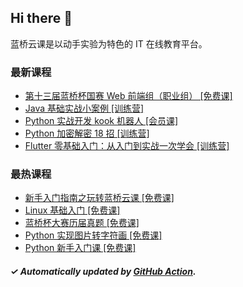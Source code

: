## Hi there 👋

蓝桥云课是以动手实验为特色的 IT 在线教育平台。

### 最新课程

<!-- LATEST:START -->
- [第十三届蓝桥杯国赛 Web 前端组（职业组） [免费课]](https://www.lanqiao.cn/courses/9790/)
- [Java 基础实战小案例 [训练营]](https://www.lanqiao.cn/courses/18802/)
- [Python 实战开发 kook 机器人 [会员课]](https://www.lanqiao.cn/courses/18797/)
- [Python 加密解密 18 招 [训练营]](https://www.lanqiao.cn/courses/17813/)
- [Flutter 零基础入门：从入门到实战一次学会 [训练营]](https://www.lanqiao.cn/courses/2984/)
<!-- LATEST:END -->

### 最热课程

<!-- HOTEST:START -->
- [新手入门指南之玩转蓝桥云课 [免费课]](https://www.lanqiao.cn/courses/63/)
- [Linux 基础入门 [免费课]](https://www.lanqiao.cn/courses/1/)
- [蓝桥杯大赛历届真题 [免费课]](https://www.lanqiao.cn/courses/2786/)
- [Python 实现图片转字符画 [免费课]](https://www.lanqiao.cn/courses/370/)
- [Python 新手入门课 [免费课]](https://www.lanqiao.cn/courses/1330/)
<!-- HOTEST:END -->

##### ✓ Automatically updated by [GitHub Action](https://github.com/lanqiao-courses/.github/actions/workflows/update.yml).
